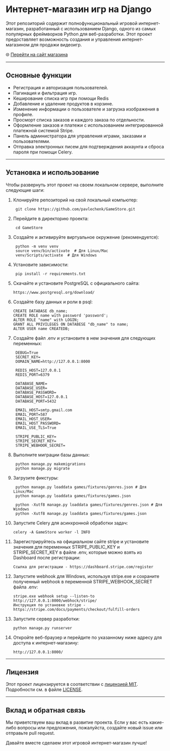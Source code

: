 # Интернет-магазин игр на Django
Этот репозиторий содержит полнофункциональный игровой интернет-магазин, разработанный с использованием Django, одного из самых популярных фреймворков Python для веб-разработки. Этот проект предоставляет возможность создания и управления интернет-магазином для продажи видеоигр.

🌐  [Перейти на сайт магазина](https://gamestore-server.online/)

___

## Основные функции

- Регистрация и авторизация пользователей.
- Пагинация и фильтрация игр.
- Кеширование списка игр при помощи Redis
- Добавление и удаление продуктов в корзине.
- Изменение информации о пользователе и загрузка изображения в профиле.
- Просморт списка заказов и каждого заказа по отдельности.
- Оформление заказов и платежи с использованием интегрированной платежной системой Stripe.
- Панель администратора для управления играми, заказами и пользователями.
- Отправка электронных писем для подтверждения аккаунта и сброса пароля при помощи Celery.
  
___

## Установка и использование

Чтобы развернуть этот проект на своем локальном сервере, выполните следующие шаги:

1. Клонируйте репозиторий на свой локальный компьютер:
   
        git clone https://github.com/pavlechenk/GameStore.git

2. Перейдите в директорию проекта:
   
        cd GameStore

3. Создайте и активируйте виртуальное окружение (рекомендуется):
   
        python -m venv venv
        source venv/bin/activate  # Для Linux/Mac
        venv/Scripts/activate  # Для Windows

4. Установите зависимости:

        pip install -r requirements.txt

5. Скачайте и установите PostgreSQL с официального сайта:
   
       https://www.postgresql.org/download/
   
6. Создайте базу данных и роли в psql:

       CREATE DATABASE db_name;
       CREATE ROLE name with password 'password';
       ALTER ROLE "name" with LOGIN;
       GRANT ALL PRIVILEGES ON DATABESE "db_name" to name;
       ALTER USER name CREATEDB;

7. Создайте файл .env и установите в нем значения для следующих переменных:

        DEBUG=True
        SECRET_KEY=
        DOMAIN_NAME=http://127.0.0.1:8000
        
        REDIS_HOST=127.0.0.1
        REDIS_PORT=6379
        
        DATABASE_NAME=
        DATABASE_USER=
        DATABASE_PASSWORD=
        DATABASE_HOST=127.0.0.1
        DATABASE_PORT=5432
        
        EMAIL_HOST=smtp.gmail.com
        EMAIL_PORT=587
        EMAIL_HOST_USER=
        EMAIL_HOST_PASSWORD=
        EMAIL_USE_TLS=True
        
        STRIPE_PUBLIC_KEY=
        STRIPE_SECRET_KEY=
        STRIPE_WEBHOOK_SECRET=

8. Выполните миграции базы данных:
   
        python manage.py makemigrations
        python manage.py migrate
   
9. Загрузите фикстуры:

        python manage.py loaddata games/fixtures/genres.json # Для Linux/Mac
        python manage.py loaddata games/fixtures/games.json     

        python -Xutf8 manage.py loaddata games/fixtures/genres.json # Для Windows
        python -Xutf8 manage.py loaddata games/fixtures/games.json
   
10. Запустите Celery для асинхронной обработки задач:

        celery -A GameStore worker -l INFO

11. Зарегистрируйтесь на официальном сайте stripe и установите значения для переменных STRIPE_PUBLIC_KEY и STRIPE_SECRET_KEY в файле .env, которые можно взять из Dashboard после регистрации:

        Ссылка для регистрации - https://dashboard.stripe.com/register

12. Запустите webhook для Windows, используя stripe.exe и сохраните полученный webhook в переменной STRIPE_WEBHOOK_SECRET файла .env:
   
        stripe.exe webhook setup --listen-to http://127.0.0.1:8000/webhock/stripe/ 
        Инструкция по установке stripe - https://stripe.com/docs/payments/checkout/fulfill-orders

13. Запустите сервер разработки:
   
        python manage.py runserver

14. Откройте веб-браузер и перейдите по указанному ниже адресу для доступа к интернет-магазину:

        http://127.0.0.1:8000/

___

## Лицензия

Этот проект лицензируется в соответствии с [лицензией MIT](https://en.wikipedia.org/wiki/MIT_License). Подробности см. в файле [LICENSE](https://github.com/pavlechenk/GameStore/blob/main/LICENSE.txt).

___

## Вклад и обратная связь

Мы приветствуем ваш вклад в развитие проекта. Если у вас есть какие-либо вопросы или предложения, пожалуйста, создайте новый issue или отправьте pull request.

Давайте вместе сделаем этот игровой интернет-магазин лучше!
